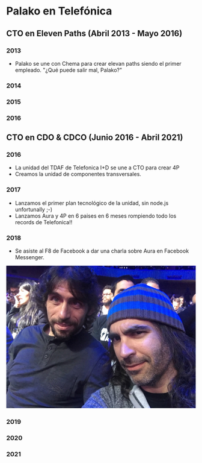 # Palako en Telefónica
## CTO en Eleven Paths (Abril 2013 - Mayo 2016)
### 2013
* Palako se une con Chema para crear elevan paths siendo el primer empleado. "¿Qué puede salir mal, Palako?" 
### 2014
### 2015
### 2016
## CTO en CDO & CDCO (Junio 2016 - Abril 2021)
### 2016
* La unidad del TDAF de Telefonica I+D se une a CTO para crear 4P
* Creamos la unidad de componentes transversales.
### 2017
* Lanzamos el primer plan tecnológico de la unidad, sin node.js unfortunally ;-)
* Lanzamos Aura y 4P en 6 paises en 6 meses rompiendo todo los records de Telefonica!!
### 2018
* Se asiste al F8 de Facebook a dar una charla sobre Aura en Facebook Messenger.  

![F8](/images/f8.png)
 
### 2019
### 2020
### 2021
